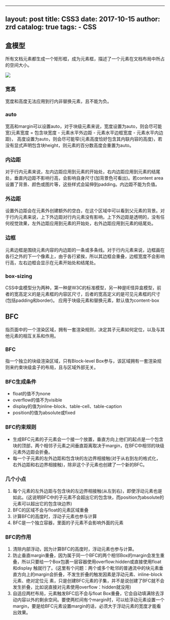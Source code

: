 
---
layout:     post
title:      CSS3
date:       2017-10-15
author:     zrd
catalog:    true
tags:
    - CSS
---

## 盒模型

所有文档元素都生成一个矩形框，成为元素框，描述了一个元素在文档布局中所占的空间大小。

![](https://developer.mozilla.org/files/72/boxmodel%20(1).png)

### 宽高

宽度和高度无法应用到行内非替换元素，且不能为负。

### auto

宽高和margin可以设置auto，对于块级元素来说，宽度设置为auto，则会尽可能宽(元素宽度 = 包含块宽度 - 元素水平外边距 - 元素水平边框宽度 - 元素水平内边距)，
高度设置为auto，则会尽可能窄(元素高度恰好包含其内联内容的高度)，若没有显式声明包含块height，则元素的百分数高度会重置为auto。

### 内边距

对于行内元素来说，左内边距应用到元素的开始处，右内边距应用到元素的结尾处，垂直内边距不影响行高，会影响自身尺寸(加背景色可看出)。若content area设置了背景、颜色或图片等，这些样式会延伸到padding。内边距不能为负值。

### 外边距

设置外边距会在元素外创建额外的空白，在这个区域中可以看到父元素的背景。对于行内元素来说，上下外边距对行内元素没有影响，上下外边距是透明的，没有任何视觉效果，左外边距应用到元素的开始处，右外边距应用到元素的结尾处。

### 边框

元素边框是围绕元素内容的内边距的一条或多条线。对于行内元素来说，边框画在各行之外的下一个像素上，由于各行紧挨，所以其边框会重叠，边框宽度不会影响行高，左右边框会显示在元素开始处和结尾处。

### box-sizing

CSS中盒模型分为两种，第一种是W3C的标准模型，另一种是IE怪异盒模型，前者的宽高定义的是元素框的内容区尺寸，后者的宽高定义的是可见元素框的尺寸(包括padding和border)。
应用于块级元素和替换元素，默认值为content-box

## BFC

指页面中的一个渲染区域，拥有一套渲染规则，决定其子元素如何定位，以及与其他元素的相互关系和作用。

### BFC

指一个独立的块级渲染区域，只有Block-level Box参与，该区域拥有一套渲染规则来约束块级盒子的布局，且与区域外部无关。

### BFC生成条件

- float的值不为none
- overflow的值不为visible
- display的值为inline-block、table-cell、table-caption
- position的值为absolute或fixed

### BFC约束规则

- 生成BFC元素的子元素会一个接一个放置，垂直方向上他们的起点是一个包含块的顶部，两个相邻子元素之间垂直距离取决于margin，在BFC中相邻的块级元素外边距会折叠。
- 每一个子元素的左外边距和包含块的左边界相接触(对于从右到左的格式化，右外边距和右边界相接触)，除非这个子元素也创建了一个新的BFC。

### 几个小点

1. 每个元素的左外边距与包含块的左边界相接触(从左到右)，即使浮动元素也是如此。(这说明BFC中的子元素不会超出它的包含块，而position为absolute的元素可以超出它的包含块边界)
2. BFC的区域不会与float的元素区域重叠
3. 计算BFC的高度时，浮动子元素也参与计算
4. BFC是一个独立容器，里面的子元素不会影响外面的元素

### BFC的作用

1. 清除内部浮动，因为计算BFC的高度时，浮动元素也参与计算。
2. 防止垂直margin重叠，因为属于同一个BFC的两个相邻Box的margin会发生重叠，所以只要给一个Box包裹一层容器使用overflow:hidden或直接使用float和display    触就行了。(这里有个问题：两个或多个毗邻的普通流中的块元素垂直方向上的margin会折叠，不发生折叠的触发因素是浮动元素、inline-block元素、绝对定位元    素，只是创建BFC元素的子集，并不是说创建了BFC就不会发生折叠，比如说直接对元素使用overflow：hidden就没用)
3. 自适应两栏布局，元素触发BFC后不会与float Box重叠，它会自动填满除去浮动内容以外的剩余空间。要使两栏间有个margin时，可以给浮动元素设置一个            margin，要是给BFC元素设置margin的话，必须大于浮动元素的宽度才能看出效果。

